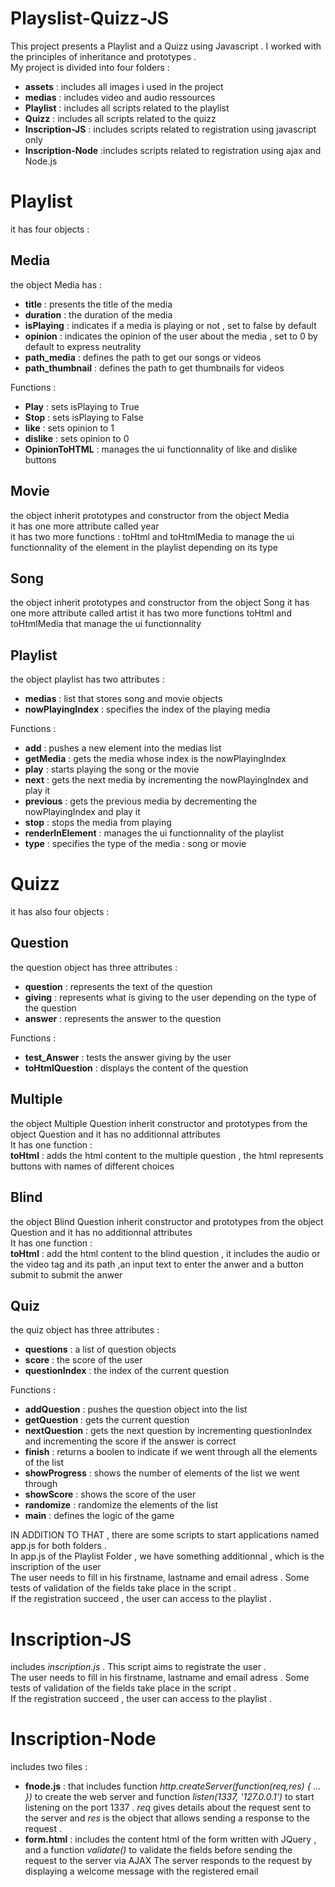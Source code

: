 # Playslist-Quizz-JS

This project presents a Playlist and a Quizz using Javascript  . 
I worked with the principles of inheritance and prototypes .  
My project is divided into four folders :  
  * __assets__ : includes all images i used in the project  
  * __medias__ : includes video and audio ressources
  * __Playlist__ : includes all scripts related to the playlist
  * __Quizz__ : includes all scripts related to the quizz
  * __Inscription-JS__ : includes scripts related to registration using javascript only
  * __Inscription-Node__ :includes scripts related to registration using ajax and Node.js

# Playlist

it has four objects :

## Media 

the object Media has : 
  * __title__ : presents the title of the media 
  * __duration__ : the duration of the media
  * __isPlaying__ : indicates if a media is playing or not , set to false by default 
  * __opinion__ : indicates the opinion of the user about the media , set to 0 by default to express neutrality 
  * __path_media__ : defines the path to get our songs or videos
  * __path_thumbnail__ : defines the path to get thumbnails for videos
 
Functions :

  * __Play__ : sets isPlaying to True
  * __Stop__ : sets isPlaying to False
  * __like__ : sets opinion to 1 
  * __dislike__ : sets opinion to 0
  * __OpinionToHTML__ : manages the ui functionnality of like and dislike buttons

## Movie

the object inherit prototypes and constructor from the object Media   
it has one more attribute called year   
it has two more functions : toHtml and toHtmlMedia to manage the ui functionnality of the element in the playlist depending on its type 

## Song

the object inherit prototypes and constructor from the object Song
it has one more attribute called artist 
it has two more functions toHtml and toHtmlMedia that manage the ui functionnality 

## Playlist

the object playlist has two attributes : 
* __medias__ : list that stores song and movie objects
* __nowPlayingIndex__ : specifies the index of the playing media

Functions :

* __add__ : pushes a new element into the medias list
* __getMedia__ : gets the media whose index is the nowPlayingIndex
* __play__ : starts playing the song or the movie
* __next__ : gets the next media by incrementing the nowPlayingIndex and play it 
* __previous__ : gets the previous media by decrementing the nowPlayingIndex and play it
* __stop__ : stops the media from playing
* __renderInElement__ : manages the ui functionnality of the playlist  
* __type__ : specifies the type of the media : song or movie

# Quizz

it has also four objects :

## Question 

the question object has three attributes :
* __question__ : represents the text of the question
* __giving__ : represents what is giving to the user depending on the type of the question
* __answer__ : represents the answer to the question

Functions :

* __test_Answer__ : tests the answer giving by the user
* __toHtmlQuestion__ : displays the content of the question

## Multiple

the object Multiple Question inherit constructor and prototypes from the object Question and it has no additionnal attributes   
It has one function :     
__toHtml__ : adds the html content to the multiple question , the html  represents buttons with names of different choices    

## Blind

the object Blind Question inherit constructor and prototypes from the object Question and it has no additionnal attributes    
It has one function :   
__toHtml__ : add the html content to the blind question , it includes the audio or the video tag and its path ,an input text to enter the anwer and a button submit to submit the anwer  

## Quiz

the quiz object has three attributes :
* __questions__ : a list of question objects
* __score__ : the score of the user
* __questionIndex__ : the index of the current question

Functions :

* __addQuestion__ : pushes the question object into the list
* __getQuestion__ : gets the current question
* __nextQuestion__ : gets the next question by incrementing questionIndex  and incrementing the score if the answer is correct
* __finish__ : returns a boolen to indicate if we went through all the elements of the list
* __showProgress__ : shows the number of  elements of the list we went through
* __showScore__ : shows the score of the user
* __randomize__ : randomize the elements of the list 
* __main__ : defines the logic of the game

IN ADDITION TO THAT , there are some scripts to start applications named app.js for both folders .  
In app.js of the Playlist Folder , we have something additionnal , which is the inscription of the user  
The user needs to fill in his firstname, lastname and email adress . Some tests of validation of the fields take place in the script .  
If the registration succeed , the user can access to the playlist .
# Inscription-JS

includes *inscription.js* . This script aims to registrate the user .   
The user needs to fill in his firstname, lastname and email adress . Some tests of validation of the fields take place in the script .  
If the registration succeed , the user can access to the playlist .

# Inscription-Node  

includes two files : 
* __fnode.js__ : that includes function *http.createServer(function(req,res) { ... })* to create the web server and function *listen(1337, '127.0.0.1')* to start listening on the port 1337 . 
*req* gives  details about the request sent to the server and *res* is the object that allows sending a response to the request .   
* __form.html__ : includes the content html of the form written with JQuery , and a function *validate()* to validate the fields before sending the request to the server via AJAX
The server responds to the request by displaying a welcome message with the registered email 

  

